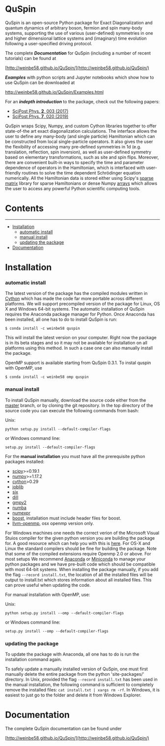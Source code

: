 # **QuSpin**

QuSpin is an open-source Python package for Exact Diagonalization and quantum dynamics of arbitrary boson, fermion and spin many-body systems, supporting the use of various (user-defined) symmetries in one and higher dimensional lattice systems and (imaginary) time evolution following a user-specified driving protocol. 

The complete ***Documentation*** for QuSpin (including a number of recent tutorials) can be found at 

[http://weinbe58.github.io/QuSpin/](http://weinbe58.github.io/QuSpin/)

***Examples*** with python scripts and Jupyter notebooks which show how to use QuSpin can be downloaded at 

http://weinbe58.github.io/QuSpin/Examples.html

For an ***indepth introduction*** to the package, check out the following papers:
* [SciPost Phys. __2__, 003 (2017)](https://scipost.org/10.21468/SciPostPhys.2.1.003)
* [SciPost Phys. __7__, 020 (2019)](https://scipost.org/10.21468/SciPostPhys.7.2.020)

QuSpin wraps Scipy, Numpy, and custom Cython libraries together to offer state-of-the art exact diagonalization calculations. The interface allows the user to define any many-body (and single particle) Hamiltonian which can be constructed from local single-particle operators. It also gives the user the flexibility of accessing many pre-defined symmetries in 1d (e.g. translation, reflection, spin inversion), as well as user-defined symmetry based on elementary transformations, such as site and spin flips. Moreover, there are convenient built-in ways to specify the time and parameter dependence of operators in the Hamiltonian, which is interfaced with user-friendly routines to solve the time dependent Schrödinger equation numerically. All the Hamiltonian data is stored either using Scipy's [sparse matrix](http://docs.scipy.org/doc/scipy/reference/sparse.html) library for sparse Hamiltonians or dense Numpy [arrays](http://docs.scipy.org/doc/numpy/reference/index.html) which allows the user to access any powerful Python scientific computing tools.



# **Contents**
--------
* [Installation](#installation)
  * [automatic install](#automatic-install)
  * [manual install](#manual-install)
  * [updating the package](#updating-the-package)
* [Documentation](#documentation)

# **Installation**

### **automatic install**

The latest version of the package has the compiled modules written in [Cython](cython.org) which has made the code far more portable across different platforms. We will support precompiled version of the package for Linux, OS X and Windows 64-bit systems. The automatic installation of QuSpin requires the Anaconda package manager for Python. Once Anaconda has been installed, all one has to do to install QuSpin is run:
```
$ conda install -c weinbe58 quspin
```
This will install the latest version on your computer. Right now the package is in its beta stages and so it may not be available for installation on all platforms using this method. In such a case one can also manually install the package.

OpenMP support is available starting from QuSpin 0.3.1. To instal quspin with OpenMP, use
```
$ conda install -c weinbe58 omp quspin
```

### **manual install**

To install QuSpin manually, download the source code either from the [master](https://github.com/weinbe58/QuSpin/archive/master.zip) branch, or by cloning the git repository. In the top directory of the source code you can execute the following commands from bash:

Unix:
```
python setup.py install --default-compiler-flags
```
or Windows command line:
```
setup.py install --default-compiler-flags
```
<!--- begin packages --->
For the **manual installation** you must have all the prerequisite python packages installed:
 * [scipy](https://www.scipy.org)>=0.19.1
 * [numpy](http://www.numpy.org)>=1.17.2
 * [cython](https://www.cython.org)>0.29
 * [joblib](https://pythonhosted.org/joblib/)
 * [six](https://pythonhosted.org/six/)
 * [dill](https://pypi.python.org/pypi/dill)
 * [gmpy2](https://gmpy2.readthedocs.io/en/latest/)
 * [numba](http://numba.pydata.org/)
 * [numexpr](https://numexpr.readthedocs.io/en/latest/user_guide.html)
 * [boost](https://www.boost.org/doc/libs/1_70_0/libs/python/doc/html/index.html), installation must include header files for boost.
 * [llvm-openmp](http://openmp.llvm.org/), osx openmp version only.
<!--- end packages --->
For Windows machines one needs the correct verion of the Microsoft Visual Stuios compiler for the given python version you are building the package for. A good resource which can help you with this is [here](https://github.com/cython/cython/wiki/CythonExtensionsOnWindows). For OS-X and Linux the standard compilers should be fine for building the package. Note that some of the compiled extensions require Openmp 2.0 or above. For most setups We recommend [Anaconda](https://www.continuum.io/downloads) or [Miniconda](http://conda.pydata.org/miniconda.html) to manage your python packages and we have pre-built code which should be compatible with most 64-bit systems. When installing the package manually, if you add the flag ```--record install.txt```, the location of all the installed files will be output to install.txt which stores information about all installed files. This can prove useful when updating the code.

For manual installation with OpenMP, use:

Unix:
```
python setup.py install --omp --default-compiler-flags
```
or Windows command line:
```
setup.py install --omp --default-compiler-flags
```

### **updating the package**

To update the package with Anaconda, all one has to do is run the installation command again.

To safely update a manually installed version of QuSpin, one must first manually delete the entire package from the python 'site-packages/' directory. In Unix, provided the flag ```--record install.txt``` has been used in the manual installation, the following command is sufficient to completely remove the installed files: ```cat install.txt | xargs rm -rf```. In Windows, it is easiest to just go to the folder and delete it from Windows Explorer. 

# **Documentation**

The complete QuSpin documentation can be found under

[http://weinbe58.github.io/QuSpin/](http://weinbe58.github.io/QuSpin/)
